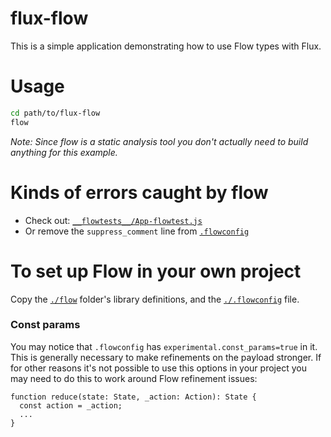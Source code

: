 # flux-flow

This is a simple application demonstrating how to use Flow types with Flux.

# Usage

```bash
cd path/to/flux-flow
flow
```

_Note: Since flow is a static analysis tool you don't actually need to build
anything for this example._

# Kinds of errors caught by flow

- Check out: [`__flowtests__/App-flowtest.js`](./src/__flowtests__/App-flowtest.js)
- Or remove the `suppress_comment` line from [`.flowconfig`](./.flowconfig)

# To set up Flow in your own project

Copy the [`./flow`](./flow) folder's library definitions, and
the [`./.flowconfig`](./.flowconfig) file.

### Const params

You may notice that `.flowconfig` has `experimental.const_params=true` in it.
This is generally necessary to make refinements on the payload stronger. If for
other reasons it's not possible to use this options in your project you may
need to do this to work around Flow refinement issues:

```
function reduce(state: State, _action: Action): State {
  const action = _action;
  ...
}
```
